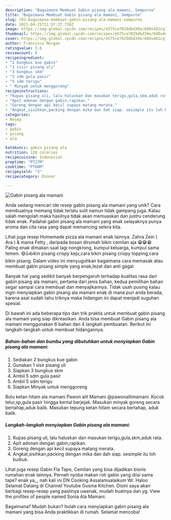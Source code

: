 ```yaml
---
description: "Bagaimana Membuat Gabin pisang ala mamani, Sempurna"
title: "Bagaimana Membuat Gabin pisang ala mamani, Sempurna"
slug: 783-bagaimana-membuat-gabin-pisang-ala-mamani-sempurna
date: 2021-04-25T11:57:27.736Z
image: https://img-global.cpcdn.com/recipes/e575ce7029dbd39e/680x482cq70/gabin-pisang-ala-mamani-foto-resep-utama.jpg
thumbnail: https://img-global.cpcdn.com/recipes/e575ce7029dbd39e/680x482cq70/gabin-pisang-ala-mamani-foto-resep-utama.jpg
cover: https://img-global.cpcdn.com/recipes/e575ce7029dbd39e/680x482cq70/gabin-pisang-ala-mamani-foto-resep-utama.jpg
author: Francisco Morgan
ratingvalue: 3.6
reviewcount: 8
recipeingredient:
- "2 bungkus kue gabin"
- "1 sisir pisang uli"
- "3 bungkus skm"
- "5 sdm gula pasir"
- "5 sdm terigu"
- " Minyak untuk menggoreng"
recipeinstructions:
- "Kupas pisang uli, lalu haluskan dan masukan terigu,gula,skm,aduk rata."
- "Apit adonan dengan gabin,rapikan."
- "Goreng dengan api kecil supaya matang merata."
- "Angkat,sisihkan,packing dengan mika dan dah siap. sesimple itu loh buibuk."
categories:
- Resep
tags:
- gabin
- pisang
- ala

katakunci: gabin pisang ala 
nutrition: 128 calories
recipecuisine: Indonesian
preptime: "PT27M"
cooktime: "PT60M"
recipeyield: "3"
recipecategory: Dinner

---
```



![Gabin pisang ala mamani](https://img-global.cpcdn.com/recipes/e575ce7029dbd39e/680x482cq70/gabin-pisang-ala-mamani-foto-resep-utama.jpg)

Anda sedang mencari ide resep gabin pisang ala mamani yang unik? Cara membuatnya memang tidak terlalu sulit namun tidak gampang juga. Kalau salah mengolah maka hasilnya tidak akan memuaskan dan justru cenderung tidak enak. Padahal gabin pisang ala mamani yang enak selayaknya punya aroma dan cita rasa yang dapat memancing selera kita.

Lihat juga resep Homemade pizza ala mamani enak lainnya. Zahra Zein ( Ara ) &amp; mama Fetty , daripada bosan dirumah bikin cemilan aja 😁😁😁 Paling enak dimakan saat lagi nongkrong, kumpul keluarga, kumpul sama temen. 😄👍bikin pisang crispy keju,cara bikin pisang crispy topping,cara bikin pisang. Dalam video ini menyuguhkan bagaimana cara memasak atau membuat gabin pisang simple yang enak,lezat dan anti gagal.

Banyak hal yang sedikit banyak berpengaruh terhadap kualitas rasa dari gabin pisang ala mamani, pertama dari jenis bahan, kedua pemilihan bahan segar sampai cara membuat dan menyajikannya. Tidak usah pusing kalau ingin menyiapkan gabin pisang ala mamani enak di mana pun anda berada, karena asal sudah tahu triknya maka hidangan ini dapat menjadi suguhan spesial.


Di bawah ini ada beberapa tips dan trik praktis untuk membuat gabin pisang ala mamani yang siap dikreasikan. Anda bisa membuat Gabin pisang ala mamani menggunakan 6 bahan dan 4 langkah pembuatan. Berikut ini langkah-langkah untuk membuat hidangannya.

<!--inarticleads1-->

##### Bahan-bahan dan bumbu yang dibutuhkan untuk menyiapkan Gabin pisang ala mamani:

1. Sediakan 2 bungkus kue gabin
1. Gunakan 1 sisir pisang uli
1. Siapkan 3 bungkus skm
1. Ambil 5 sdm gula pasir
1. Ambil 5 sdm terigu
1. Siapkan  Minyak untuk menggoreng


Bolu ketan hitam ala mamani Pawon alit Mamani @pawonalitmamani. Kocok telur,sp,gula pasir hingga kental berjejak. Masukan minyak goreng secara bertahap,aduk balik. Masukan tepung ketan hitam secara bertahap, aduk balik. 

<!--inarticleads2-->

##### Langkah-langkah menyiapkan Gabin pisang ala mamani:

1. Kupas pisang uli, lalu haluskan dan masukan terigu,gula,skm,aduk rata.
1. Apit adonan dengan gabin,rapikan.
1. Goreng dengan api kecil supaya matang merata.
1. Angkat,sisihkan,packing dengan mika dan dah siap. sesimple itu loh buibuk.


Lihat juga resep Gabin Fla Tape, Cemilan yang bisa dijadikan bisnis rumahan enak lainnya. Pernah nyoba makan roti gabin yang diisi sama tape? enak ya,,, nah kali ini DN Cooking Assalamualaikum Wr. Haloo Selamat Datang di Channel Youtube Gusma Kitchen. Disini saya akan berbagi resep-resep yang pastinya uwenak, mudah buatnya dan yg. View the profiles of people named Sonia Ala Mamani. 

Bagaimana? Mudah bukan? Itulah cara menyiapkan gabin pisang ala mamani yang bisa Anda praktikkan di rumah. Selamat mencoba!

